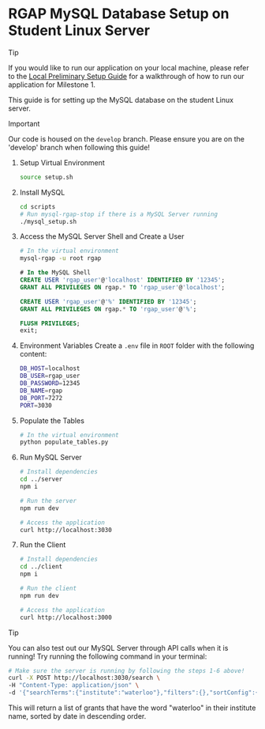 # RGAP MySQL Database Setup on Student Linux Server

> [!TIP]
> If you would like to run our application on your local machine, please refer to the [Local Preliminary Setup Guide](setup_prelim_local.md) for a walkthrough of how to run our application for Milestone 1.
> 
> This guide is for setting up the MySQL database on the student Linux server.

> [!IMPORTANT]
> Our code is housed on the `develop` branch. Please ensure you are on the 'develop' branch when following this guide!

1. Setup Virtual Environment
    ```bash
    source setup.sh
    ```

2. Install MySQL
    ```bash
    cd scripts
    # Run mysql-rgap-stop if there is a MySQL Server running
    ./mysql_setup.sh
    ```

3. Access the MySQL Server Shell and Create a User
    ```bash
    # In the virtual environment
    mysql-rgap -u root rgap
    ```

    ```sql
    # In the MySQL Shell
    CREATE USER 'rgap_user'@'localhost' IDENTIFIED BY '12345';
    GRANT ALL PRIVILEGES ON rgap.* TO 'rgap_user'@'localhost';

    CREATE USER 'rgap_user'@'%' IDENTIFIED BY '12345';
    GRANT ALL PRIVILEGES ON rgap.* TO 'rgap_user'@'%';

    FLUSH PRIVILEGES;
    exit;
    ```

4. Environment Variables
    Create a `.env` file in `ROOT` folder with the following content:
    ```bash
    DB_HOST=localhost
    DB_USER=rgap_user
    DB_PASSWORD=12345
    DB_NAME=rgap
    DB_PORT=7272
    PORT=3030
    ```

5. Populate the Tables
    ```bash
    # In the virtual environment
    python populate_tables.py
    ```

6. Run MySQL Server
    ```bash
    # Install dependencies
    cd ../server
    npm i

    # Run the server
    npm run dev

    # Access the application 
    curl http://localhost:3030
    ```

7. Run the Client
    ```bash
    # Install dependencies
    cd ../client
    npm i

    # Run the client
    npm run dev

    # Access the application
    curl http://localhost:3000
    ```

> [!TIP]  
> You can also test out our MySQL Server through API calls when it is running! Try running the following command in your terminal:
> ```bash
> # Make sure the server is running by following the steps 1-6 above!
> curl -X POST http://localhost:3030/search \ 
> -H "Content-Type: application/json" \
> -d '{"searchTerms":{"institute":"waterloo"},"filters":{},"sortConfig":{"field":"date","direction":"desc"}}'
> ```
> This will return a list of grants that have the word "waterloo" in their institute name, sorted by date in descending order.